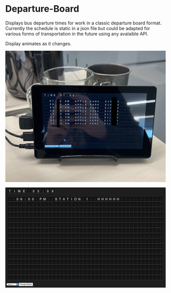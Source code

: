 # Departure-Board
Displays bus departure times for work in a classic departure board format.  Currently the schedule is static in a json file but could be adapted for various forms of transportation in the future using any avalaible API. 

Display animates as it changes.  

![Alt text](Departure_Board_2.jpeg?raw=true "Departure Board in action on a small self contained screen")  

![Alt text](Departure_Board_1.png?raw=true "Departure Board Example")  

